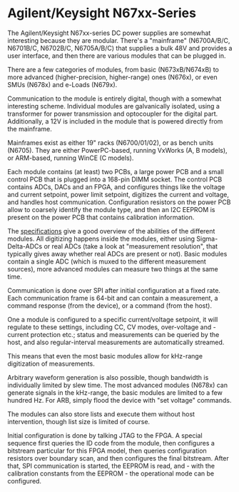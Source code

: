 Agilent/Keysight N67xx-Series
=============================

The Agilent/Keysight N67xx-series DC power supplies are somewhat interesting
because they are modular. There's a "mainframe" (N6700A/B/C, N6701B/C,
N6702B/C, N6705A/B/C) that supplies a bulk 48V and provides a user
interface, and then there are various modules that can be plugged in.

There are a few categories of modules, from basic (N673xB/N674xB) to more
advanced (higher-precision, higher-range) ones (N676x), or even SMUs
(N678x) and e-Loads (N679x).

Communication to the module is entirely digital, though with a somewhat
interesting scheme. Individual modules are galvanically isolated, using a
transformer for power transmission and optocoupler for the digital part.
Additionally, a 12V is included in the module that is powered directly from
the mainframe.

Mainframes exist as either 19" racks (N6700/01/02), or as bench units
(N6705). They are either PowerPC-based, running VxWorks (A, B models),
or ARM-based, running WinCE (C models). 

Each module contains (at least) two PCBs, a large power PCB and a small
control PCB that is plugged into a 168-pin DIMM socket. The control PCB
contains ADCs, DACs and an FPGA, and configures things like the voltage
and current setpoint, power limit setpoint, digitizes the current and
voltage, and handles host communication. Configuration resistors on the
power PCB allow to coarsely identify the module type, and then an I2C EEPROM
is present on the power PCB that contains calibration information.

The [specifications](https://literature.cdn.keysight.com/litweb/pdf/N6700-90001.pdf) give a good overview of the abilities of the different modules. All
digitizing happens inside the modules, either using Sigma-Delta-ADCs or real
ADCs (take a look at "measurement resolution", that typically gives away
whether real ADCs are present or not). Basic modules contain a single ADC
(which is muxed to the different measurement sources), more advanced modules
can measure two things at the same time.

Communication is done over SPI after initial configuration at a fixed rate. 
Each communication frame is 64-bit and can contain a measurement, a command
response (from the device), or a command (from the host).

One a module is configured to a specific current/voltage setpoint, it will
regulate to these settings, including CC, CV modes, over-voltage and
-current protection etc.; status and measurements can be queried by the
host, and also regular-interval measurements are automatically streamed.

This means that even the most basic modules allow for kHz-range digitization
of measurements.

Arbitrary waveform generation is also possible, though bandwidth is
individually limited by slew time. The most advanced modules (N678x) can
generate signals in the kHz-range, the basic modules are limited to a few
hundred Hz. For ARB, simply flood the device with "set voltage" commands.

The modules can also store lists and execute them without host intervention,
though list size is limited of course.

Initial configuration is done by talking JTAG to the FPGA. A special
sequence first queries the ID code from the module, then configures a
bitstream particular for this FPGA model, then queries configuration
resistors over boundary scan, and then configures the final bitstream. After
that, SPI communication is started, the EEPROM is read, and - with the
calibration constants from the EEPROM - the operational mode can be
configured.